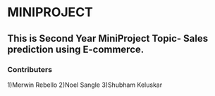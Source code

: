 # MINIPROJECT

## This is Second Year MiniProject Topic- Sales prediction using E-commerce.

### Contributers
1)Merwin Rebello
2)Noel Sangle
3)Shubham Keluskar
